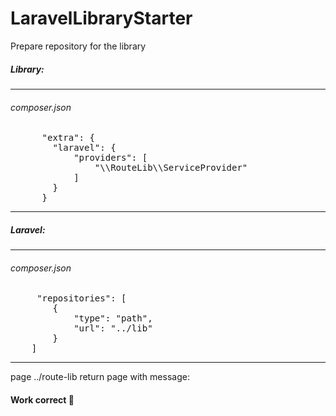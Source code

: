 # LaravelLibraryStarter
Prepare repository for the library

<h5>Library:</h5>
<hr>
<h6>composer.json</h6>
<pre>
      "extra": {
        "laravel": {
            "providers": [
                "\\RouteLib\\ServiceProvider"
            ]
        }
      }
</pre>
<hr>
<h5>Laravel:</h5>
<hr>
<h6>composer.json</h6>
<pre>
     "repositories": [
        {
            "type": "path",
            "url": "../lib"
        }
    ]
</pre>
<hr>
page ../route-lib return page with message:

<h4>Work correct 🥳</h4>


